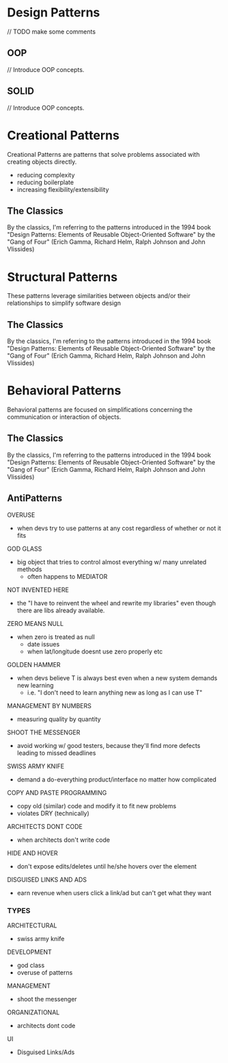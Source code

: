 # Design Patterns
// TODO make some comments

## OOP
// Introduce OOP concepts.

## SOLID
// Introduce OOP concepts. 


# Creational Patterns
Creational Patterns are patterns that solve problems associated with
creating objects directly. 
- reducing complexity
- reducing boilerplate
- increasing flexibility/extensibility


## The Classics
By the classics, I'm referring to the patterns introduced in the 1994 book
"Design Patterns: Elements of Reusable Object-Oriented Software" by the "Gang of Four"
(Erich Gamma, Richard Helm, Ralph Johnson and John Vlissides)


# Structural Patterns
These patterns leverage similarities between objects and/or their relationships to
simplify software design


## The Classics
By the classics, I'm referring to the patterns introduced in the 1994 book
"Design Patterns: Elements of Reusable Object-Oriented Software" by the "Gang of Four"
(Erich Gamma, Richard Helm, Ralph Johnson and John Vlissides)


# Behavioral Patterns 
Behavioral patterns are focused on simplifications concerning the communication or
interaction of objects.


## The Classics
By the classics, I'm referring to the patterns introduced in the 1994 book
"Design Patterns: Elements of Reusable Object-Oriented Software" by the "Gang of Four"
(Erich Gamma, Richard Helm, Ralph Johnson and John Vlissides)


## AntiPatterns


OVERUSE
- when devs try to use patterns at any cost regardless of whether or not it fits

GOD GLASS
- big object that tries to control almost everything w/ many unrelated methods
    - often happens to MEDIATOR
    
NOT INVENTED HERE
- the "I have to reinvent the wheel and rewrite my libraries" even though there are libs
already available. 

ZERO MEANS NULL
- when zero is treated as null
    - date issues
    - when lat/longitude doesnt use zero properly etc

GOLDEN HAMMER
- when devs believe T is always best even when a new system demands new learning
    - i.e. "I don't need to learn anything new as long as I can use T"
    
MANAGEMENT BY NUMBERS
- measuring quality by quantity

SHOOT THE MESSENGER
- avoid working w/ good testers, because they'll find more defects leading to 
missed deadlines

SWISS ARMY KNIFE
- demand a do-everything product/interface no matter how complicated

COPY AND PASTE PROGRAMMING
- copy old (similar) code and modify it to fit new problems
- violates DRY (technically)

ARCHITECTS DONT CODE
- when architects don't write code

HIDE AND HOVER
- don't expose edits/deletes until he/she hovers over the element

DISGUISED LINKS AND ADS
- earn revenue when users click a link/ad but can't get what they want

### TYPES 
ARCHITECTURAL 
- swiss army knife

DEVELOPMENT
- god class
- overuse of patterns

MANAGEMENT
- shoot the messenger

ORGANIZATIONAL
- architects dont code

UI
- Disguised Links/Ads


